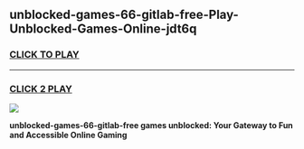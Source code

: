 
## unblocked-games-66-gitlab-free-Play-Unblocked-Games-Online-jdt6q
<h3>
<a href="https://premium76.site?title=unblocked-games-66-gitlab-free&ref=24A">CLICK TO PLAY</a></h3>
<hr>

<h3>
<a href="https://premium76.site?title=unblocked-games-66-gitlab-free&ref=24A">CLICK 2 PLAY</a>
  
</h3>

<a href="https://premium76.site?title=unblocked-games-66-gitlab-free&ref=24A"><img src="https://clearcache.store/games.png"></a>


**unblocked-games-66-gitlab-free games unblocked: Your Gateway to Fun and Accessible Online Gaming**
